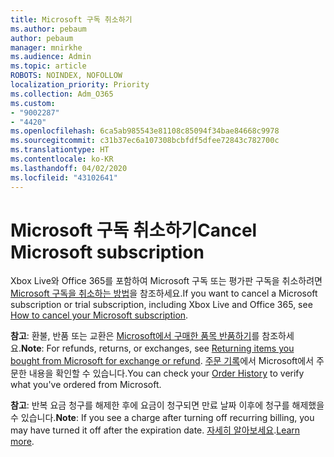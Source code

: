 ```yaml
---
title: Microsoft 구독 취소하기
ms.author: pebaum
author: pebaum
manager: mnirkhe
ms.audience: Admin
ms.topic: article
ROBOTS: NOINDEX, NOFOLLOW
localization_priority: Priority
ms.collection: Adm_O365
ms.custom:
- "9002287"
- "4420"
ms.openlocfilehash: 6ca5ab985543e81108c85094f34bae84668c9978
ms.sourcegitcommit: c31b37ec6a107308bcbfdf5dfee72843c782700c
ms.translationtype: HT
ms.contentlocale: ko-KR
ms.lasthandoff: 04/02/2020
ms.locfileid: "43102641"
---
```

# <a name="cancel-microsoft-subscription"></a><span data-ttu-id="f117d-102">Microsoft 구독 취소하기</span><span class="sxs-lookup"><span data-stu-id="f117d-102">Cancel Microsoft subscription</span></span>

<span data-ttu-id="f117d-103">Xbox Live와 Office 365를 포함하여 Microsoft 구독 또는 평가판 구독을 취소하려면 [Microsoft 구독을 취소하는 방법](https://support.microsoft.com/help/4027815)을 참조하세요.</span><span class="sxs-lookup"><span data-stu-id="f117d-103">If you want to cancel a Microsoft subscription or trial subscription, including Xbox Live and Office 365, see [How to cancel your Microsoft subscription](https://support.microsoft.com/help/4027815).</span></span>

<span data-ttu-id="f117d-104">**참고**: 환불, 반품 또는 교환은 [Microsoft에서 구매한 품목 반품하기](https://support.microsoft.com/help/10558)를 참조하세요.</span><span class="sxs-lookup"><span data-stu-id="f117d-104">**Note**: For refunds, returns, or exchanges, see [Returning items you bought from Microsoft for exchange or refund](https://support.microsoft.com/help/10558).</span></span> <span data-ttu-id="f117d-105">[주문 기록](https://account.microsoft.com/billing/orders/)에서 Microsoft에서 주문한 내용을 확인할 수 있습니다.</span><span class="sxs-lookup"><span data-stu-id="f117d-105">You can check your [Order History](https://account.microsoft.com/billing/orders/) to verify what you've ordered from Microsoft.</span></span> 

<span data-ttu-id="f117d-106">**참고**: 반복 요금 청구를 해제한 후에 요금이 청구되면 만료 날짜 이후에 청구를 해제했을 수 있습니다.</span><span class="sxs-lookup"><span data-stu-id="f117d-106">**Note**: If you see a charge after turning off recurring billing, you may have turned it off after the expiration date.</span></span> <span data-ttu-id="f117d-107">[자세히 알아보세요](https://support.microsoft.com/help/10640).</span><span class="sxs-lookup"><span data-stu-id="f117d-107">[Learn more](https://support.microsoft.com/help/10640).</span></span> 
